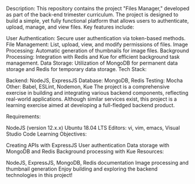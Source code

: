 Description:
This repository contains the project "Files Manager," developed as part of the back-end trimester curriculum. The project is designed to build a simple, yet fully functional platform that allows users to authenticate, upload, manage, and view files. Key features include:

User Authentication: Secure user authentication via token-based methods.
File Management: List, upload, view, and modify permissions of files.
Image Processing: Automatic generation of thumbnails for image files.
Background Processing: Integration with Redis and Kue for efficient background task management.
Data Storage: Utilization of MongoDB for permanent data storage and Redis for temporary data storage.
Tech Stack:

Backend: NodeJS, ExpressJS
Database: MongoDB, Redis
Testing: Mocha
Other: Babel, ESLint, Nodemon, Kue
The project is a comprehensive exercise in building and integrating various backend components, reflecting real-world applications. Although similar services exist, this project is a learning exercise aimed at developing a full-fledged backend product.

Requirements:

NodeJS (version 12.x.x)
Ubuntu 18.04 LTS
Editors: vi, vim, emacs, Visual Studio Code
Learning Objectives:

Creating APIs with ExpressJS
User authentication
Data storage with MongoDB and Redis
Background processing with Kue
Resources:

NodeJS, ExpressJS, MongoDB, Redis documentation
Image processing and thumbnail generation
Enjoy building and exploring the backend technologies in this project!



